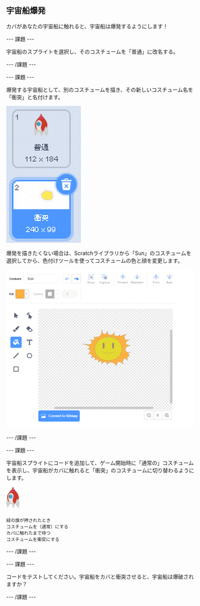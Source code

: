 ## 宇宙船爆発

カバがあなたの宇宙船に触れると、宇宙船は爆発するようにします！

\--- 課題 \---

宇宙船のスプライトを選択し、そのコスチュームを「普通」に改名する。

\--- /課題 \---

\--- 課題 \---

爆発する宇宙船として、別のコスチュームを描き、その新しいコスチューム名を「衝突」と名付けます。

![スクリーンショット](images/invaders-spaceship-costumes.png)

爆発を描きたくない場合は、Scratchライブラリから「Sun」のコスチュームを選択してから、色付けツールを使ってコスチュームの色と顔を変更します。

![スクリーンショット](images/invaders-sun.png)

\--- /課題 \---

\--- 課題 \---

宇宙船スプライトにコードを追加して、ゲーム開始時に「通常の」コスチュームを表示し、宇宙船がカバに触れると「衝突」のコスチュームに切り替わるようにします。

![ロケットスプライト](images/rocket-sprite.png)

```blocks3
緑の旗が押されたとき
コスチュームを（通常）にする
カバに触れたまで待つ
コスチュームを衝突にする
```

\--- /課題 \---

\--- 課題 \---

コードをテストしてください。宇宙船をカバと衝突させると、宇宙船は爆破されますか？

\--- /課題 \---